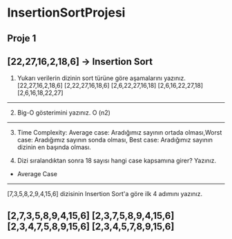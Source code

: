 # InsertionSortProjesi

## Proje 1
[22,27,16,2,18,6] -> Insertion Sort
---
1. Yukarı verilerin dizinin sort türüne göre aşamalarını yazınız.
[22,27,16,2,18,6]
[2,22,27,16,18,6]
[2,6,22,27,16,18]
[2,6,16,22,27,18]
[2,6,16,18,22,27]
---
2. Big-O gösterimini yazınız.
O (n2)
---
3. Time Complexity: Average case: Aradığımız sayının ortada olması,Worst case: Aradığımız sayının sonda olması, Best case: Aradığımız sayının dizinin en başında olması.

4. Dizi sıralandıktan sonra 18 sayısı hangi case kapsamına girer? Yazınız.
- Average Case

---
[7,3,5,8,2,9,4,15,6] dizisinin Insertion Sort'a göre ilk 4 adımını yazınız.

[2,7,3,5,8,9,4,15,6]
[2,3,7,5,8,9,4,15,6]
[2,3,4,7,5,8,9,15,6]
[2,3,4,5,7,8,9,15,6]
---